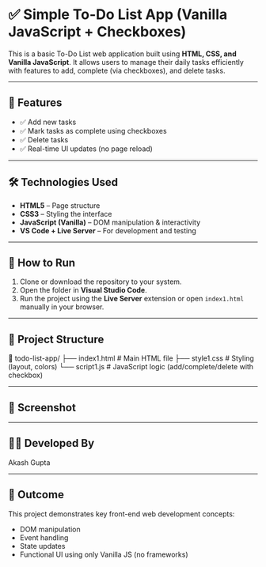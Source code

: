 # ✅ Simple To-Do List App (Vanilla JavaScript + Checkboxes)

This is a basic To-Do List web application built using **HTML, CSS, and Vanilla JavaScript**. It allows users to manage their daily tasks efficiently with features to add, complete (via checkboxes), and delete tasks.

---

## 📌 Features

- ✅ Add new tasks  
- ✅ Mark tasks as complete using checkboxes  
- ✅ Delete tasks  
- ✅ Real-time UI updates (no page reload)

---

## 🛠 Technologies Used

- **HTML5** – Page structure  
- **CSS3** – Styling the interface  
- **JavaScript (Vanilla)** – DOM manipulation & interactivity  
- **VS Code + Live Server** – For development and testing

---

## 🚀 How to Run

1. Clone or download the repository to your system.
2. Open the folder in **Visual Studio Code**.
3. Run the project using the **Live Server** extension or open `index1.html` manually in your browser.

---

## 📁 Project Structure

📁 todo-list-app/
├── index1.html # Main HTML file
├── style1.css # Styling (layout, colors)
└── script1.js # JavaScript logic (add/complete/delete with checkbox)


---

## 📸 Screenshot



---

## 👨‍💻 Developed By

Akash Gupta

---

## 📝 Outcome

This project demonstrates key front-end web development concepts:
- DOM manipulation  
- Event handling  
- State updates  
- Functional UI using only Vanilla JS (no frameworks)
